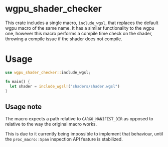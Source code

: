 # wgpu_shader_checker
This crate includes a single macro, `include_wgsl`, that replaces the default wgpu macro of the same name. 
It has a similar functionality to the wgpu one, however this macro performs a compile time check on the shader, throwing a compile issue if the shader does not compile.

# Usage
```rs
use wgpu_shader_checker::include_wgsl;

fn main() {
  let shader = include_wgsl!("shaders/shader.wgsl")
}
```

## Usage note

The macro expects a path relative to `CARGO_MANIFEST_DIR` as opposed to relative to the way the original macro works.

This is due to it currently being impossible to implement that behaviour, until the `proc_macro::Span` inspection API feature is stabilized.
